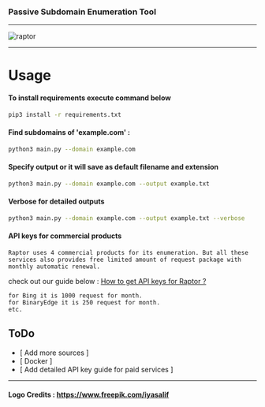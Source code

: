 ### Passive Subdomain Enumeration Tool
---
![raptor](https://user-images.githubusercontent.com/39130214/110909816-fc04c180-8329-11eb-9344-d06f25458f61.png)

---


# Usage
#### To install requirements execute command below


```sh
pip3 install -r requirements.txt  
```

#### Find subdomains of 'example.com' : 
```sh
python3 main.py --domain example.com  
```

#### Specify output or it will save as default filename and extension

```sh
python3 main.py --domain example.com --output example.txt  
```



#### Verbose for detailed outputs

```sh
python3 main.py --domain example.com --output example.txt --verbose
```

#### API keys for commercial products
```
Raptor uses 4 commercial products for its enumeration. But all these services also provides free limited amount of request package with monthly automatic renewal.
```
check out our guide below :
[ How to get API keys for Raptor ? ](https://github.com/HJ23/Raptor/wiki)

```
for Bing it is 1000 request for month.
for BinaryEdge it is 250 request for month. 
etc.
```

## ToDo
- [ Add more sources ]
- [ Docker ]
- [ Add detailed API key guide for paid services ]


----
#### Logo Credits : https://www.freepik.com/iyasalif
